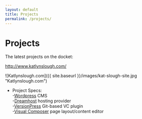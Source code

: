 ```yaml
---
layout: default
title: Projects
permalink: /projects/
---
```

# Projects

The latest projects on the docket:

<http://www.katlynslough.com/>

![Katlynslough.com]({{ site.baseurl }}/images/kat-slough-site.jpg "Katlynslough.com")

* Project Specs:  
-[Wordpress][wordpress-cms] CMS  
-[Dreamhost][dream-host] hosting provider  
-[VersionPress][version-press] Git-based VC plugin  
-[Visual Composer][visual-composer] page layout/content editor  

[version-press]: https://versionpress.com/open-source/
[dream-host]: https://www.dreamhost.com/
[wordpress-cms]: https://wordpress.org/
[visual-composer]: https://visualcomposer.com/

